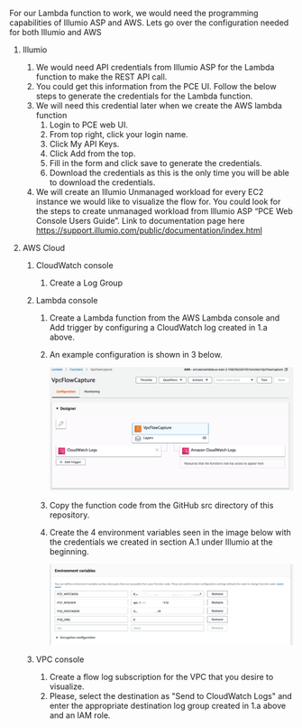 For our Lambda function to work, we would need the programming capabilities of Illumio ASP and AWS. Lets go over the configuration needed for both Illumio and AWS
 
1. Illumio
   1. We would need API credentials from Illumio ASP for the Lambda function to make the REST API call. 
   1. You could get this information from the PCE UI. Follow the below steps to generate the credentials for the Lambda function. 
   1. We will need this credential later when we create the AWS lambda function
      1. Login to PCE web UI.
      1. From top right, click your login name.
      1. Click My API Keys.
      1. Click Add from the top.
      1. Fill in the form and click save to generate the credentials.
      1. Download the credentials as this is the only time you will be able to download the credentials.
   1. We will create an Illumio Unmanaged workload for every EC2 instance we would like to visualize the flow for. 
You could look for the steps to create unmanaged workload from Illumio ASP “PCE Web Console Users Guide”. 
Link to documentation page here https://support.illumio.com/public/documentation/index.html

1. AWS Cloud
   1. CloudWatch console
      1. Create a Log Group

   1. Lambda console
      1. Create a Lambda function from the AWS Lambda console and Add trigger by configuring a CloudWatch log created in 1.a above. 
      1. An example configuration is shown in 3 below.
      
         ![](images/vpc-flow-capture.jpg)             
      
      1. Copy the function code from the GitHub src directory of this repository.
      1. Create the 4 environment variables seen in the image below with the credentials we created in section A.1 under Illumio at the beginning.
      
         ![](images/vpc-flow-capture-env.jpg)
   
   1. VPC console 
      1. Create a flow log subscription for the VPC that you desire to visualize. 
      1. Please, select the destination as "Send to CloudWatch Logs" and enter the appropriate destination log group created in 1.a above and an IAM role.
